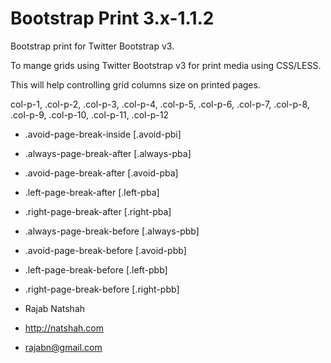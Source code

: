 Bootstrap Print 3.x-1.1.2
====================

 Bootstrap print for Twitter Bootstrap v3.
 
 To mange grids using Twitter Bootstrap v3 for print media using CSS/LESS.
 
 This will help controlling grid columns size on printed pages.
 
  col-p-1,
 .col-p-2,
 .col-p-3,
 .col-p-4,
 .col-p-5,
 .col-p-6,
 .col-p-7,
 .col-p-8,
 .col-p-9,
 .col-p-10,
 .col-p-11,
 .col-p-12
 
  - .avoid-page-break-inside [.avoid-pbi]
  - .always-page-break-after [.always-pba]
  - .avoid-page-break-after [.avoid-pba]
  - .left-page-break-after [.left-pba]
  - .right-page-break-after [.right-pba]
  - .always-page-break-before [.always-pbb]
  - .avoid-page-break-before [.avoid-pbb]
  - .left-page-break-before [.left-pbb]
  - .right-page-break-before [.right-pbb]



   - Rajab Natshah
   - http://natshah.com
   - rajabn@gmail.com
